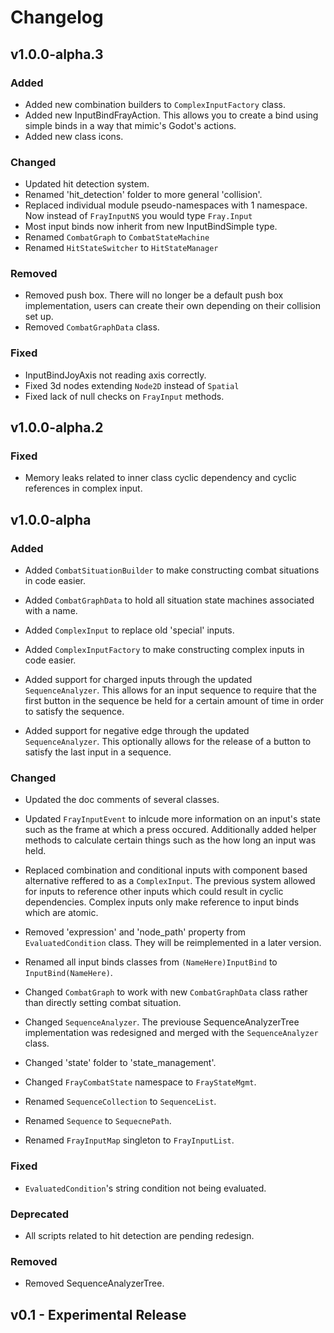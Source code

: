 # Changelog

## v1.0.0-alpha.3

### Added

- Added new combination builders to `ComplexInputFactory` class.
- Added new InputBindFrayAction. This allows you to create a bind using simple binds in a way that mimic's Godot's actions.
- Added new class icons.

### Changed

- Updated hit detection system.
- Renamed 'hit_detection' folder to more general 'collision'.
- Replaced individual module pseudo-namespaces with 1 namespace. Now instead of `FrayInputNS` you would type `Fray.Input`
- Most input binds now inherit from new InputBindSimple type.
- Renamed `CombatGraph` to `CombatStateMachine`
- Renamed `HitStateSwitcher` to `HitStateManager`

### Removed

- Removed push box. There will no longer be a default push box implementation, users can create their own depending on their collision set up.
- Removed `CombatGraphData` class.

### Fixed

- InputBindJoyAxis not reading axis correctly.
- Fixed 3d nodes extending `Node2D` instead of `Spatial`
- Fixed lack of null checks on `FrayInput` methods.

## v1.0.0-alpha.2

### Fixed

- Memory leaks related to inner class cyclic dependency and cyclic references in complex input.

## v1.0.0-alpha

### Added

- Added `CombatSituationBuilder` to make constructing combat situations in code easier.

- Added `CombatGraphData` to hold all situation state machines associated with a name.

- Added `ComplexInput` to replace old 'special' inputs.

- Added `ComplexInputFactory` to make constructing complex inputs in code easier.

- Added support for charged inputs through the updated `SequenceAnalyzer`. This allows for an input sequence to require that the first button in the sequence be held for a certain amount of time in order to satisfy the sequence.

- Added support for negative edge through the updated `SequenceAnalyzer`. This optionally allows for the release of a button to satisfy the last input in a sequence.

### Changed

- Updated the doc comments of several classes.

- Updated `FrayInputEvent` to inlcude more information on an input's state such as the frame at which a press occured. Additionally added helper methods to calculate certain things such as the how long an input was held.

- Replaced combination and conditional inputs with component based alternative reffered to as a `ComplexInput`. The previous system allowed for inputs to reference other inputs which could result in cyclic dependencies. Complex inputs only make reference to input binds which are atomic.

- Removed 'expression' and 'node_path' property from `EvaluatedCondition` class. They will be reimplemented in a later version.

- Renamed all input binds classes from `(NameHere)InputBind` to `InputBind(NameHere)`.

- Changed `CombatGraph` to work with new `CombatGraphData` class rather than directly setting combat situation.

- Changed `SequenceAnalyzer`. The previouse SequenceAnalyzerTree implementation was redesigned and merged with the `SequenceAnalyzer` class.

- Changed 'state' folder to 'state_management'.

- Changed `FrayCombatState` namespace to `FrayStateMgmt`.

- Renamed `SequenceCollection` to `SequenceList`.

- Renamed `Sequence` to `SequecnePath`.

- Renamed `FrayInputMap` singleton to `FrayInputList`.

### Fixed

- `EvaluatedCondition`'s string condition not being evaluated.

### Deprecated

- All scripts related to hit detection are pending redesign.

### Removed

- Removed SequenceAnalyzerTree.

## v0.1 - Experimental Release
